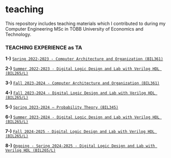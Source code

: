 # teaching

This repository includes teaching materials which I contributed to during my Computer Engineering MSc in TOBB University of Economics and Technology.

### TEACHING EXPERIENCE as TA


**1-)** [`Spring 2022-2023 - Computer Architecture and Organization (BIL361)`](comp-arch-bil361/spring22-23)

**2-)** [`Summer 2022-2023 - Digital Logic Design and Lab with Verilog HDL (BIL265/L)`](digital-logic-design-bil265-l/summer22-23)

**3-)** [`Fall 2023-2024 - Computer Architecture and Organization (BIL361)`](comp-arch-bil361/fall23-24)

**4-)** [`Fall 2023-2024 - Digital Logic Design and Lab with Verilog HDL (BIL265/L)`](digital-logic-design-bil265-l/fall23-24)

**5-)** [`Spring 2023-2024 – Probability Theory (BIL345)`](prob-theory-bil345/spring23-24)

**6-)** [`Summer 2023-2024 - Digital Logic Design and Lab with Verilog HDL (BIL265/L)`](digital-logic-design-bil265-l/summer23-24)

**7-)** [`Fall 2024-2025 - Digital Logic Design and Lab with Verilog HDL (BIL265/L)`](digital-logic-design-bil265-l/fall24-25)

**8-)** [`Ongoing - Spring 2024-2025 - Digital Logic Design and Lab with Verilog HDL (BIL265/L)`](digital-logic-design-bil265-l/spring24-25)
